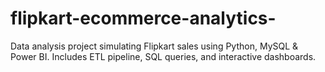 # flipkart-ecommerce-analytics-
Data analysis project simulating Flipkart sales using Python, MySQL &amp; Power BI. Includes ETL pipeline, SQL queries, and interactive dashboards.
